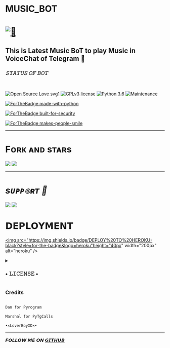 # MUSIC_BOT 
# [![🎼](https://telegra.ph/file/1f45714570ce5c2a6613a.png)](https://t.me/Psycho_Bots)

## This is Latest Music BoT to play Music in </br> VoiceChat of Telegram 🎼

<i><h3> 𝚂𝚃𝙰𝚃𝚄𝚂 𝙾𝙵 𝙱𝙾𝚃 </h3></i>

<br>

[![Open Source Love svg1](https://badges.frapsoft.com/os/v1/open-source.png?v=103)](https://github.com/PsychoBots/VCMusical2.0)
[![GPLv3 license](https://img.shields.io/badge/License-GPLv3-blue.svg?&style=flat-square)]( https://github.com/PsychoBots/VCMusical2.0#copyright--license)
[![Python 3.6](https://img.shields.io/badge/Python-3.9.6-blue.svg)](https://www.python.org/downloads/release/python-360/)
[![Maintenance](https://img.shields.io/badge/Maintained%3F-yes-green?&style=flat-square)](https://GitHub.com/PsychoBots/VCMusical2.0/graphs/commit-activity) 


[![ForTheBadge made-with-python](http://ForTheBadge.com/images/badges/made-with-python.svg)](https://www.python.org/)

[![ForTheBadge built-for-security](http://ForTheBadge.com/images/badges/built-with-love.svg)](https://github.com/loverboyXD)

[![ForTheBadge makes-people-smile](http://ForTheBadge.com/images/badges/makes-people-smile.svg)](https://github.com/loverboyXD)

<hr> 

</hr> 

# Fᴏʀᴋ ᴀɴᴅ sᴛᴀʀs 

<a href="https://github.com/PsychoBots/VCMusical2.0/stargazers"><img src="https://img.shields.io/github/stars/PsychoBots/VCMusical2.0?style=social"></a> 
<a href="https://github.com/PsychoBots/VCMusical2.0/fork"><img src="https://img.shields.io/github/forks/PsychoBots/VCMusical2.0?label=Fork&logoColor=blue&style=social"></a> <br>  

<hr/> 

# <i><b> sᴜᴘᴘ๏ʀᴛ 🏪</b></i>

<a href="https://telegram.me/Psycho_Bots" target="_blank"><img src="https://img.shields.io/badge/Join-Updates%20Channel-yellow.svg?style=for-the-badge&logo=Telegram"></a>
<a href="https://telegram.me/PsychoBots_Chat" target="_blank"><img src="https://img.shields.io/badge/Join-HelpChat-brown.svg?style=for-the-badge&logo=Telegram"></a>

# 𝗗𝗘𝗣𝗟𝗢𝗬𝗠𝗘𝗡𝗧

<a href="https://heroku.com/deploy?template=https://github.com/PsychoBots/VCMusical2.0" target="_blank"><img src="https://img.shields.io/badge/DEPLOY%20TO%20HEROKU-black?style=for-the-badge&logo=heroku"height="40px" width="200px" alt="heroku" /></a>


<details><summary> <h3>• 𝙻𝙸𝙲𝙴𝙽𝚂𝙴 •</h3> </summary>

![](https://www.gnu.org/graphics/gplv3-or-later.png)

Copyright (C) 2021 Astro-UB

Poject [Astro-UB](https://github.com/AstroUB/Astro-UB) is free software: you can redistribute it and/or modify

it under the terms of the GNU General Public License as published by

the Free Software Foundation, either version 3 of the License, or

(at your option) any later version.

This program is distributed in the hope that it will be useful,

but WITHOUT ANY WARRANTY; without even the implied warranty of

MERCHANTABILITY or FITNESS FOR A PARTICULAR PURPOSE.  See the

GNU General Public License for more details.

You should have received a copy of the GNU General Public License

along with this program. If not, see <https://www.gnu.org/licenses/>.

Released under [GNU](/LICENSE) by [LoverBoy](https://github.com/LoverboyXD) .

</details>

### Credits

```sh

Dan for Pyrogram

Marshal for PyTgCalls

•×LoverBoyXD×•

```

<hr>

𝙁𝙊𝙇𝙇𝙊𝙒 𝙈𝙀 𝙊𝙉 [𝙂𝙄𝙏𝙃𝙐𝘽](https://github.com/loverboyXD)

</hr>









